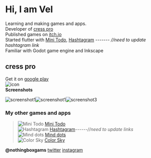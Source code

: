 # Hi, I am Vel

Learning and making games and apps.\
Developer of [cress pro](https://play.google.com/store/apps/details?id=com.emptybox.cresspro)\
Published games on [itch.io](https://the-vjack.itch.io)\
Started flutter with [Mini Todo](https://play.google.com/store/apps/details?id=com.emptybox.minitodo), [Hashtagram](https://play.google.com/store/apps/details?id=com.emptybox.minitodo) _------- //need to update hashtagram link_\
Familiar with Godot game engine and Inkscape


## cress pro
Get it on [google play](https://play.google.com/store/apps/details?id=com.emptybox.cresspro)\
 ![icon](https://play-lh.googleusercontent.com/_Kmk88ToYfuvs_7hb-LIjGgl5GOl3rMwIKxEjrs4JbKIgKa2VIEfYvM66EIijeiVzDQh=s50)\
 **Screenshots**

 ![screenshot1](https://play-lh.googleusercontent.com/ilIks1c-rw9Zq1MEK0MOpl00scMuxcEOoUQlzommXr9HTnT6urqiJOY0wwd8DbC5ZiAT=w200)![screenshot1](https://play-lh.googleusercontent.com/PkC7BUZINjMfmRNwOIZPDs1whrHmDpj3PKt-f_3tQT8ILt4nm-AHyG5pcrDzUbEXHnY=w200)![screenshot3](https://play-lh.googleusercontent.com/f-cDGdo9YuBLTeI8QrAO4gONqDCeHwvjLVHwGX59HyofWOtggZXkHix7Wh5wLBaNxQ=w200)

### My other games and apps
>![Mini Todo](https://play-lh.googleusercontent.com/KOeCXxZeh3cmsWDLlptkjp9iOxz3bevlGf7sz7W1cxEuPGluTE1ZbuLXY5AMQGS6lBRM=s30) [Mini Todo](https://play.google.com/store/apps/details?id=com.emptybox.minitodo)\
![Hashtagram](https://play-lh.googleusercontent.com/KOeCXxZeh3cmsWDLlptkjp9iOxz3bevlGf7sz7W1cxEuPGluTE1ZbuLXY5AMQGS6lBRM=s30) [Hashtagram](https://play.google.com/store/apps/details?id=com.emptybox.minitodo)_------//need to update links_\
![Mind dots](https://img.itch.zone/aW1nLzE4MjE3NDUucG5n/32x32%23/BDlRnh.png) [Mind dots](https://the-vjack.itch.io/mind-dots)\
![Color Sky](https://img.itch.zone/aW1nLzIxNTI2NTIuanBn/32x32%23/QTRgMu.jpg) [Color Sky](https://the-vjack.itch.io/color-sky)

**@nothingboxgams** [twitter](https://www.twitter.com/nothingboxgames) [instagram](https://www.instagram.com/nothingboxgames/)

